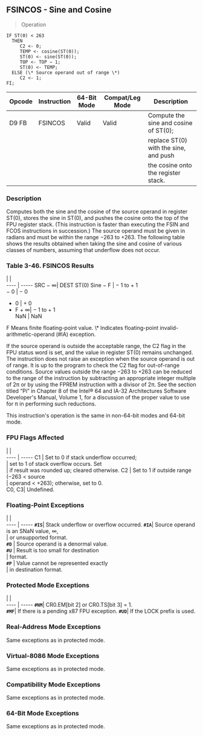 ## FSINCOS - Sine and Cosine

> Operation

``` slim
IF ST(0) < 263
  THEN
     C2 <- 0;
     TEMP <- cosine(ST(0));
     ST(0) <- sine(ST(0));
     TOP <- TOP − 1;
     ST(0) <- TEMP;
  ELSE (\* Source operand out of range \*)
     C2 <- 1;
FI;

```

 Opcode| Instruction| 64-Bit Mode| Compat/Leg Mode| Description                          
 ---  | --- | --- | --- | ---
 D9 FB | FSINCOS    | Valid      | Valid          | Compute the sine and cosine of ST(0);
       |            |            |                | replace ST(0) with the sine, and push
       |            |            |                | the cosine onto the register stack.  

### Description
Computes both the sine and the cosine of the source operand in register ST(0),
stores the sine in ST(0), and pushes the cosine onto the top of the FPU register
stack. (This instruction is faster than executing the FSIN and FCOS instructions
in succession.) The source operand must be given in radians and must be within
the range −263 to +263. The following table shows the results obtained when
taking the sine and cosine of various classes of numbers, assuming that underflow
does not occur.


### Table 3-46. FSINCOS Results
   | |  
---- | -----
 SRC − ∞| DEST ST(0) Sine
 − F    | − 1 to + 1     
 − 0    | − 0            
 + 0    | + 0            
 + F + ∞| − 1 to + 1     
 NaN    | NaN            
<aside class="notification">
F Means finite floating-point value. \* Indicates floating-point invalid-arithmetic-operand
(#IA) exception.
</aside>

If the source operand is outside the acceptable range, the C2 flag in the FPU
status word is set, and the value in register ST(0) remains unchanged. The instruction
does not raise an exception when the source operand is out of range. It is up
to the program to check the C2 flag for out-of-range conditions. Source values
outside the range −263 to +263 can be reduced to the range of the instruction
by subtracting an appropriate integer multiple of 2π or by using the FPREM instruction
with a divisor of 2π. See the section titled “Pi” in Chapter 8 of the Intel®
64 and IA-32 Architectures Software Developer's Manual, Volume 1, for a discussion
of the proper value to use for π in performing such reductions.

This instruction's operation is the same in non-64-bit modes and 64-bit mode.



### FPU Flags Affected
   | |  
---- | -----
 C1    | Set to 0 if stack underflow occurred;       
       | set to 1 of stack overflow occurs. Set      
       | if result was rounded up; cleared otherwise.
 C2    | Set to 1 if outside range (−263 < source    
       | operand < +263); otherwise, set to 0.       
 C0, C3| Undefined.                                  

### Floating-Point Exceptions
   | |  
---- | -----
 **``#IS``**| Stack underflow or overflow occurred.
 **``#IA``**| Source operand is an SNaN value, ∞,  
    | or unsupported format.               
 **``#D``** | Source operand is a denormal value.  
 **``#U``** | Result is too small for destination  
    | format.                              
 **``#P``** | Value cannot be represented exactly  
    | in destination format.               

### Protected Mode Exceptions
   | |  
---- | -----
 **``#NM``**| CR0.EM[bit 2] or CR0.TS[bit 3] = 1.     
 **``#MF``**| If there is a pending x87 FPU exception.
 **``#UD``**| If the LOCK prefix is used.             

### Real-Address Mode Exceptions
Same exceptions as in protected mode.


### Virtual-8086 Mode Exceptions
Same exceptions as in protected mode.


### Compatibility Mode Exceptions
Same exceptions as in protected mode.


### 64-Bit Mode Exceptions
Same exceptions as in protected mode.
